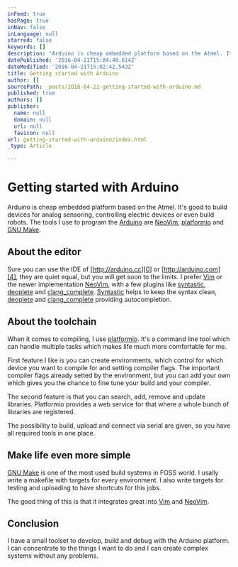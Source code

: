 ```yaml
---
inFeed: true
hasPage: true
inNav: false
inLanguage: null
starred: false
keywords: []
description: "Arduino is cheap embedded platform based on the Atmel. It's good to build devices for analog sensoring, controlling electric devices or even build robots. The tools I use to program the Arduino are NeoVim, platformio and GNU Make."
datePublished: '2016-04-21T15:04:40.614Z'
dateModified: '2016-04-21T15:02:42.543Z'
title: Getting started with Arduino
author: []
sourcePath: _posts/2016-04-21-getting-started-with-arduino.md
published: true
authors: []
publisher:
  name: null
  domain: null
  url: null
  favicon: null
url: getting-started-with-arduino/index.html
_type: Article

---
```

# Getting started with Arduino

Arduino is cheap embedded platform based on the Atmel. It's good to build devices for analog sensoring, controlling electric devices or even build robots. The tools I use to program the [Arduino][0] are [NeoVim][1], [platformio][2] and [GNU Make][3].

## About the editor

Sure you can use the IDE of [http://arduino.cc][0] or [http://arduino.com][4], they are quiet equal, but you will get soon to the limits. I prefer [Vim][5] or the newer implementation [NeoVim][6], with a few plugins like [syntastic][7], [deoplete][8] and [clang\_complete][9]. [Syntastic][7] helps to keep the syntax clean, [deoplete][8] and [clang\_complete][9] providing autocompletion.

## About the toolchain

When it comes to compiling, I use [platformio][2]. It's a command line tool which can handle multiple tasks which makes life much more comfortable for me.

First feature I like is you can create environments, which control for which device you want to compile for and setting compiler flags. The important compiler flags already setted by the environment, but you can add your own which gives you the chance to fine tune your build and your compiler.

The second feature is that you can search, add, remove and update libraries. Platformio provides a web service for that where a whole bunch of libraries are registered.

The possibility to build, upload and connect via serial are given, so you have all required tools in one place.

## Make life even more simple

[GNU Make][3] is one of the most used build systems in FOSS world. I usally write a makefile with targets for every environment. I also write targets for testing and uploading to have shortcuts for this jobs.

The good thing of this is that it integrates great into [Vim][5] and [NeoVim][1].

## Conclusion

I have a small toolset to develop, build and debug with the Arduino platform. I can concentrate to the things I want to do and I can create complex systems without any problems.

[0]: http://arduino.cc/
[1]: http://neovim.io/
[2]: http://platformio.org/
[3]: http://www.gnu.org/software/make/
[4]: http://arduino.com/
[5]: http://www.vim.org/
[6]: https://neovim.io/
[7]: https://github.com/scrooloose/syntastic
[8]: https://github.com/Shougo/deoplete.nvim
[9]: https://github.com/Rip-Rip/clang_complete